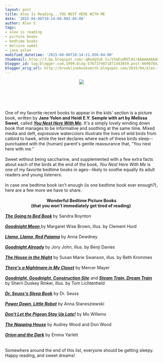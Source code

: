 ```yaml
---
layout: post
title: Alex Is Reading...YOU NEST HERE WITH ME
date: '2015-04-06T10:14:00.002-04:00'
author: Alex S
tags:
- alex is reading
- picture books
- bedtime books
- melissa sweet
- jane yolen
modified_datetime: '2015-04-06T10:14:21.856-04:00'
thumbnail: http://3.bp.blogspot.com/-qRedqVuE-Is/VSGEudMZlHI/AAAAAAAAAGk/1hmn-QfdTgE/s72-c/51YYi1TouqL._SX258_BO1%2C204%2C203%2C200_.jpg
blogger_id: tag:blogger.com,1999:blog-5767374071871443859.post-8690784256235172231
blogger_orig_url: http://brooklinebooksmith.blogspot.com/2015/04/alex-is-readingyou-nest-here-with-me.html
---
```


<div dir="ltr" style="text-align: left;" trbidi="on"><div class="separator" style="clear: both; text-align: center;"><a href="http://3.bp.blogspot.com/-qRedqVuE-Is/VSGEudMZlHI/AAAAAAAAAGk/1hmn-QfdTgE/s1600/51YYi1TouqL._SX258_BO1%2C204%2C203%2C200_.jpg" imageanchor="1" style="margin-left: 1em; margin-right: 1em;"><img border="0" src="http://3.bp.blogspot.com/-qRedqVuE-Is/VSGEudMZlHI/AAAAAAAAAGk/1hmn-QfdTgE/s1600/51YYi1TouqL._SX258_BO1%2C204%2C203%2C200_.jpg" /></a></div><br /><br /><br /><br /><br />One of my favorite recent books to appear in the kids' section is a picture book, written by <b>Jane Yolen and Heidi E.Y. Semple with art by Melissa Sweet</b>, called <b><a href="http://www.brooklinebooksmith-shop.com/book/9781590789230"><i>You Nest Here With Me</i></a>.</b> It's a simply lovely winding down book that manages to be informative and soothing at the same time. Mixed media and deft, expressive watercolors illustrate the lives of wild birds from catbird to hawk, while the text declares where each of these birds sleep--punctuated with the (human) parent's gentle reassurance that, "You nest here with me."<br /><br />Sweet without being saccharine, and supplemented with a few extra facts about each of the birds at the end of the book, <i>You Nest Here With Me</i> is one of my favorite bedtime books in ages--likely to soothe equally its adult readers and young listeners.<br /><br />In case one bedtime book isn't enough (is one bedtime book ever enough?), here are a few more we have to share.<br /><br /><div style="text-align: center;"><b>Wonderful Bedtime Picture Books</b></div><div style="text-align: center;"><b>(that you won't immediately get tired of reading)&nbsp;</b> </div><div style="text-align: center;"><br /></div><div style="text-align: left;"><b><a href="http://www.brooklinebooksmith-shop.com/book/9780671449025"><i>The Going to Bed Book</i></a> </b>by Sandra Boynton<b> </b></div><div style="text-align: left;"><br /></div><div style="text-align: left;"><a href="http://www.brooklinebooksmith-shop.com/book/9780060775858"><i><b>Goodnight Moon</b></i> </a>by Margaret Wise Brown, illus. by Clement Hurd<b> </b></div><div style="text-align: left;"><b><br /></b></div><div style="text-align: left;"><a href="http://www.brooklinebooksmith-shop.com/book/9780670059836"><i><b>Llama, Llama, Red Pajama</b></i></a> by Anna Dewdney</div><div style="text-align: left;"><b><br /></b></div><div style="text-align: left;"><b><a href="http://www.brooklinebooksmith-shop.com/book/9780062286208"><i>Goodnight Already</i></a> </b>by Jory John, illus. by Benji Davies</div><div style="text-align: left;"><br /></div><div style="text-align: left;"><a href="http://www.brooklinebooksmith-shop.com/book/9780618862443"><b><i>The House in the Night</i></b></a> by Susan Marie Swanson, illus. by Beth Krommes</div><div style="text-align: left;"><br /></div><div style="text-align: left;"><a href="http://www.brooklinebooksmith-shop.com/book/9780803786820"><i><b>There's a Nightmare in My Closet</b></i></a> by Mercer Mayer </div><div style="text-align: left;"><br /></div><div style="text-align: left;"><a href="http://www.brooklinebooksmith-shop.com/book/9780811877824"><i><b>Goodnight, Goodnight, Construction Site</b></i></a> and <a href="http://www.brooklinebooksmith-shop.com/book/9781452109206"><i><b>Steam Train, Dream Train</b></i></a> by Sherri Duskey Rinker, illus. by Tom Lichtenheld </div><div style="text-align: left;"><br /></div><div style="text-align: left;"><a href="http://www.brooklinebooksmith-shop.com/book/9780394800912"><i><b>Dr. Seuss's Sleep Book</b></i></a> by Dr. Seuss</div><div style="text-align: left;"><br /></div><div style="text-align: left;"><a href="http://www.brooklinebooksmith-shop.com/book/9781627791250"><i><b>Power Down, Little Robot</b></i></a> by Anna Stanesziewski</div><div style="text-align: left;"><br /></div><div style="text-align: left;"><a href="http://www.brooklinebooksmith-shop.com/book/9780786837465"><i><b>Don't Let the Pigeon Stay Up Late!</b></i></a> by Mo Willems </div><div style="text-align: left;"><br /></div><div style="text-align: left;"><a href="http://www.brooklinebooksmith-shop.com/book/9780152567088"><i><b>The Napping House</b></i></a> by Audrey Wood and Don Wood </div><div style="text-align: left;"><br /></div><div style="text-align: left;"><a href="http://www.brooklinebooksmith-shop.com/book/9780763675950"><i><b>Orion and the Dark</b></i></a> by Emma Yarlett</div><div style="text-align: left;"><br /></div><div style="text-align: left;"><br /></div><div style="text-align: left;">Somewhere around the end of this list, everyone should be getting sleepy. Happy reading, and sweet dreams!</div><div style="text-align: left;"><br /></div><br /><br /></div>